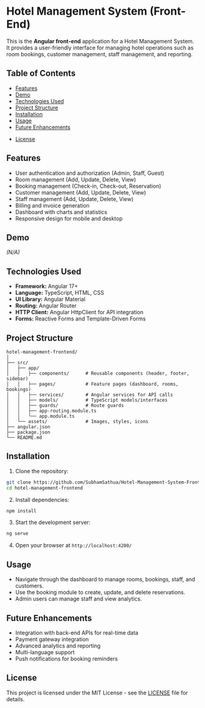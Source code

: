 # Hotel Management System (Front-End)

This is the **Angular front-end** application for a Hotel Management System. It provides a user-friendly interface for managing hotel operations such as room bookings, customer management, staff management, and reporting.



## Table of Contents

* [Features](#features)
* [Demo](#demo)
* [Technologies Used](#technologies-used)
* [Project Structure](#project-structure)
* [Installation](#installation)
* [Usage](#usage)
* [Future Enhancements](#future-enhancements)
<!-- * [Contributing](#contributing) -->
* [License](#license)



## Features

* User authentication and authorization (Admin, Staff, Guest)
* Room management (Add, Update, Delete, View)
* Booking management (Check-in, Check-out, Reservation)
* Customer management (Add, Update, Delete, View)
* Staff management (Add, Update, Delete, View)
* Billing and invoice generation
* Dashboard with charts and statistics
* Responsive design for mobile and desktop



## Demo

*(N/A)*



## Technologies Used

* **Framework:** Angular 17+
* **Language:** TypeScript, HTML, CSS
* **UI Library:** Angular Material
* **Routing:** Angular Router
* **HTTP Client:** Angular HttpClient for API integration
* **Forms:** Reactive Forms and Template-Driven Forms



## Project Structure

```
hotel-management-frontend/
│
├── src/
│   ├── app/
│   │   ├── components/      # Reusable components (header, footer, sidebar)
│   │   ├── pages/           # Feature pages (dashboard, rooms, bookings)
│   │   ├── services/        # Angular services for API calls
│   │   ├── models/          # TypeScript models/interfaces
│   │   ├── guards/          # Route guards
│   │   ├── app-routing.module.ts
│   │   └── app.module.ts
│   └── assets/              # Images, styles, icons
├── angular.json
├── package.json
└── README.md
```



## Installation

1. Clone the repository:

```bash
git clone https://github.com/SubhamSathua/Hotel-Management-System-Frontend.git
cd hotel-management-frontend
```

2. Install dependencies:

```bash
npm install
```

3. Start the development server:

```bash
ng serve
```

4. Open your browser at `http://localhost:4200/`



## Usage

* Navigate through the dashboard to manage rooms, bookings, staff, and customers.
* Use the booking module to create, update, and delete reservations.
* Admin users can manage staff and view analytics.



## Future Enhancements

* Integration with back-end APIs for real-time data
* Payment gateway integration
* Advanced analytics and reporting
* Multi-language support
* Push notifications for booking reminders



<!-- ## Contributing

1. Fork the repository
2. Create a new branch: `git checkout -b feature/your-feature`
3. Commit your changes: `git commit -m "Add new feature"`
4. Push to the branch: `git push origin feature/your-feature`
5. Create a pull request -->



## License

This project is licensed under the MIT License - see the [LICENSE](LICENSE) file for details.
